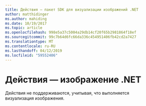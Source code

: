 ```yaml
---
title: Действия — пакет SDK для визуализации изображений .NET
author: matthidinger
ms.author: mahiding
ms.date: 10/19/2017
ms.topic: article
ms.openlocfilehash: 998e5a37c5004a29db14cf20f65b2981864f18ef
ms.sourcegitcommit: 99c7b64d6fc66da336c454951406fb42cd2a7427
ms.translationtype: MT
ms.contentlocale: ru-RU
ms.lasthandoff: 04/12/2019
ms.locfileid: "59552406"
---
```

# <a name="actions---net-image"></a>Действия — изображение .NET

Действия не поддерживаются, учитывая, что выполняется визуализация изображения.